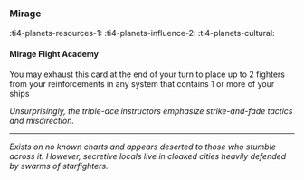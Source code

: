 ### Mirage

:ti4-planets-resources-1: :ti4-planets-influence-2: :ti4-planets-cultural:

#### Mirage Flight Academy
You may exhaust this card at the end of your turn to place up to 2 fighters from your reinforcements in any system that contains 1 or more of your ships

*Unsurprisingly, the triple-ace instructors emphasize strike-and-fade tactics and misdirection.*

---

*Exists on no known charts and appears deserted to those who stumble across it. 
However, secretive locals live in cloaked cities heavily defended by swarms of starfighters.*
